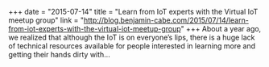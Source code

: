 +++
date = "2015-07-14"
title = "Learn from IoT experts with the Virtual IoT meetup group"
link = "http://blog.benjamin-cabe.com/2015/07/14/learn-from-iot-experts-with-the-virtual-iot-meetup-group"
+++
About a year ago, we realized that although the IoT is on everyone’s lips, there is a huge lack of technical resources available for people interested in learning more and getting their hands dirty with…